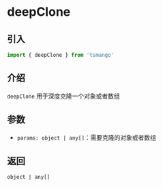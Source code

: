 # deepClone

## 引入

```ts
import { deepClone } from 'tsmango'
```

## 介绍

`deepClone` 用于深度克隆一个对象或者数组

## 参数

- `params: object | any[]`：需要克隆的对象或者数组

## 返回

`object | any[]`
